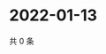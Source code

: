 # 2022-01-13

共 0 条

<!-- BEGIN WEIBO -->
<!-- 最后更新时间 Thu Jan 13 2022 19:10:41 GMT+0800 (China Standard Time) -->

<!-- END WEIBO -->
